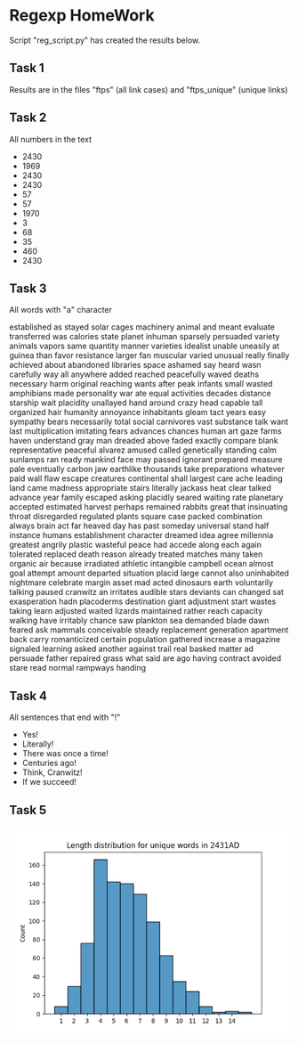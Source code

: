 # Regexp HomeWork
Script "reg_script.py" has created the results below.
## Task 1
 Results are in the files "ftps" (all link cases) and "ftps_unique" (unique links)
## Task 2
All numbers in the text

* 2430
* 1969
* 2430
* 2430
* 57
* 57
* 1970
* 3
* 68
* 35
* 460
* 2430
## Task 3
All words with "a" character

established as stayed solar cages machinery animal and meant evaluate transferred was calories state planet inhuman sparsely persuaded variety animals vapors same quantity manner varieties idealist unable uneasily at guinea than favor resistance larger fan muscular varied unusual really finally achieved about abandoned libraries space ashamed say heard wasn carefully way all anywhere added reached peacefully waved deaths necessary harm original reaching wants after peak infants small wasted amphibians made personality war ate equal activities decades distance starship wait placidity unallayed hand around crazy head capable tall organized hair humanity annoyance inhabitants gleam tact years easy sympathy bears necessarily total social carnivores vast substance talk want last multiplication imitating fears advances chances human art gaze farms haven understand gray man dreaded above faded exactly compare blank representative peaceful alvarez amused called genetically standing calm sunlamps ran ready mankind face may passed ignorant prepared measure pale eventually carbon jaw earthlike thousands take preparations whatever paid wall flaw escape creatures continental shall largest care ache leading land came madness appropriate stairs literally jackass heat clear talked advance year family escaped asking placidly seared waiting rate planetary accepted estimated harvest perhaps remained rabbits great that insinuating throat disregarded regulated plants square case packed combination always brain act far heaved day has past someday universal stand half instance humans establishment character dreamed idea agree millennia greatest angrily plastic wasteful peace had accede along each again tolerated replaced death reason already treated matches many taken organic air because irradiated athletic intangible campbell ocean almost goal attempt amount departed situation placid large cannot also uninhabited nightmare celebrate margin asset mad acted dinosaurs earth voluntarily talking paused cranwitz an irritates audible stars deviants can changed sat exasperation hadn placoderms destination giant adjustment start wastes taking learn adjusted waited lizards maintained rather reach capacity walking have irritably chance saw plankton sea demanded blade dawn feared ask mammals conceivable steady replacement generation apartment back carry romanticized certain population gathered increase a magazine signaled learning asked another against trail real basked matter ad persuade father repaired grass what said are ago having contract avoided stare read normal rampways handing 
 ## Task 4
All sentences that end with "!"

* Yes!
* Literally!
* There was once a time!
* Centuries ago!
* Think, Cranwitz!
* If we succeed!
## Task 5
![plot](word_len.png)